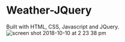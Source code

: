 # Weather-JQuery
Built with HTML, CSS, Javascript and JQuery.
![screen shot 2018-10-10 at 2 23 38 pm](https://user-images.githubusercontent.com/41520206/46761326-2908a200-cca2-11e8-8919-456f170671bc.png)
